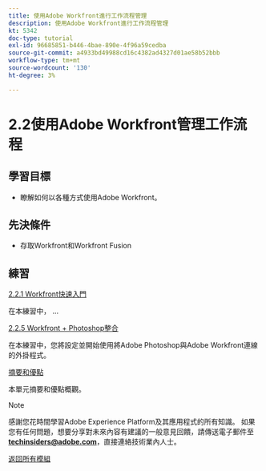 ```yaml
---
title: 使用Adobe Workfront進行工作流程管理
description: 使用Adobe Workfront進行工作流程管理
kt: 5342
doc-type: tutorial
exl-id: 96685851-b446-4bae-890e-4f96a59cedba
source-git-commit: a4933bd49988cd16c4382ad4327d01ae58b52bbb
workflow-type: tm+mt
source-wordcount: '130'
ht-degree: 3%

---
```


# 2.2使用Adobe Workfront管理工作流程

## 學習目標

- 瞭解如何以各種方式使用Adobe Workfront。

## 先決條件

- 存取Workfront和Workfront Fusion

## 練習

[2.2.1 Workfront快速入門](./ex1.md)

在本練習中， ...

[2.2.5 Workfront + Photoshop整合](./ex5.md)

在本練習中，您將設定並開始使用將Adobe Photoshop與Adobe Workfront連線的外掛程式。

[摘要和優點](./summary.md)

本單元摘要和優點概觀。

>[!NOTE]
>
>感謝您花時間學習Adobe Experience Platform及其應用程式的所有知識。 如果您有任何問題，想要分享對未來內容有建議的一般意見回饋，請傳送電子郵件至&#x200B;**techinsiders@adobe.com**，直接連絡技術業內人士。

[返回所有模組](../../../overview.md)
